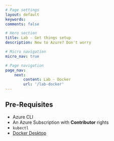 ```yaml
---
# Page settings
layout: default
keywords:
comments: false

# Hero section
title: Lab - Get things setup
description: New to Azure? Don't worry

# Micro navigation
micro_nav: true

# Page navigation
page_nav:
    next: 
        content: Lab - Docker
        url: '/lab-docker'
---
```


## Pre-Requisites
- Azure CLI
- An Azure Subscription with **Contributor** rights
- `kubectl`
- [Docker Desktop](https://www.docker.com/products/docker-desktop)

